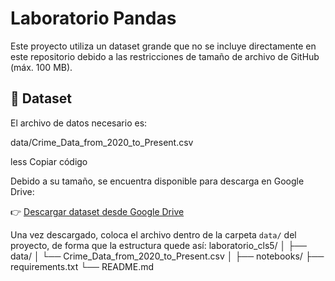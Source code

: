 # Laboratorio Pandas

Este proyecto utiliza un dataset grande que no se incluye directamente en este repositorio debido a las restricciones de tamaño de archivo de GitHub (máx. 100 MB).

## 📂 Dataset

El archivo de datos necesario es:

data/Crime_Data_from_2020_to_Present.csv

less
Copiar código

Debido a su tamaño, se encuentra disponible para descarga en Google Drive:

👉 [Descargar dataset desde Google Drive](https://drive.google.com/drive/folders/1J2_CFDOixi0emeYJenLLuJ0bbEeJqUIb?usp=drive_link)

Una vez descargado, coloca el archivo dentro de la carpeta `data/` del proyecto, de forma que la estructura quede así:
laboratorio_cls5/
│
├── data/
│ └── Crime_Data_from_2020_to_Present.csv
│
├── notebooks/
├── requirements.txt
└── README.md